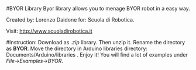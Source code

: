 #BYOR Library
Byor library allows you to menage BYOR robot in a easy way.

Created by: Lorenzo Daidone
for: Scuola di Robotica.

Visit: http://www.scuoladirobotica.it

#Instruction:
Download as _.zip_ library. Then unzip it. Rename the directory as **BYOR**. Move the directory in Arduino libraries directory: Documents/Arduino/libraries .
Enjoy it! You will find a lot of examples under _File_->_Examples_->_BYOR_.
